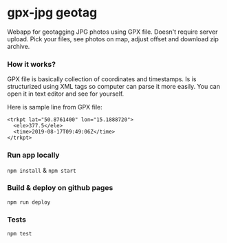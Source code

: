 # gpx-jpg geotag

Webapp for geotagging JPG photos using GPX file. Doesn't require server upload. Pick your files, see photos on map, adjust offset and download zip archive.

### How it works?
GPX file is basically collection of coordinates and timestamps. Is is structurized using XML tags so computer can parse it more easily. You can open it in text editor and see for yourself.

Here is sample line from GPX file:
```
<trkpt lat="50.8761400" lon="15.1888720">
  <ele>377.5</ele>
  <time>2019-08-17T09:49:06Z</time>
</trkpt>
```

### Run app locally
`npm install` & `npm start`

### Build & deploy on github pages
`npm run deploy`

### Tests
`npm test`
